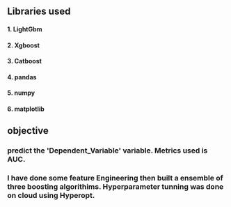 ## Libraries used
#### 1. LightGbm
#### 2. Xgboost
#### 3. Catboost
#### 4. pandas
#### 5. numpy
#### 6. matplotlib

## objective 
### predict the 'Dependent_Variable' variable. Metrics used is AUC.

### I have done some feature Engineering then built a ensemble of three boosting algorithims. Hyperparameter tunning was done on cloud using Hyperopt.
